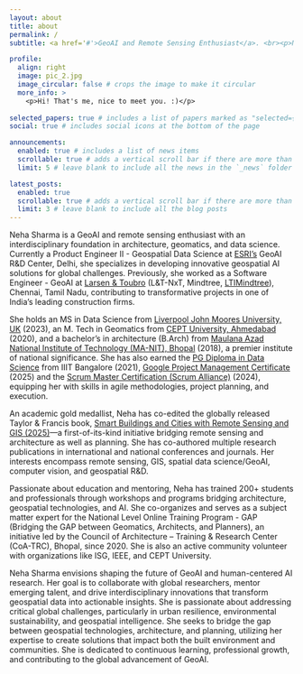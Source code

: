 ```yaml
---
layout: about
title: about
permalink: /
subtitle: <a href='#'>GeoAI and Remote Sensing Enthusiast</a>. <br><p>New Delhi. neha845sharma@yahoo.com.</p>

profile:
  align: right
  image: pic_2.jpg
  image_circular: false # crops the image to make it circular
  more_info: >
    <p>Hi! That's me, nice to meet you. :)</p>
    
selected_papers: true # includes a list of papers marked as "selected={true}"
social: true # includes social icons at the bottom of the page

announcements:
  enabled: true # includes a list of news items
  scrollable: true # adds a vertical scroll bar if there are more than 3 news items
  limit: 5 # leave blank to include all the news in the `_news` folder

latest_posts:
  enabled: true
  scrollable: true # adds a vertical scroll bar if there are more than 3 new posts items
  limit: 3 # leave blank to include all the blog posts
---
```


Neha Sharma is a GeoAI and remote sensing enthusiast with an interdisciplinary foundation in architecture, geomatics, and data science. Currently a Product Engineer II - Geospatial Data Science at [ESRI’s](https://www.esri.com/en-us/home) GeoAI R&D Center, Delhi, she specializes in developing innovative geospatial AI solutions for global challenges. Previously, she worked as a Software Engineer - GeoAI at [Larsen & Toubro](https://www.larsentoubro.com/) (L&T-NxT, Mindtree, [LTIMindtree](https://www.ltimindtree.com/)), Chennai, Tamil Nadu, contributing to transformative projects in one of India’s leading construction firms. 

She holds an MS in Data Science from [Liverpool John Moores University, UK](https://www.ljmu.ac.uk/) (2023), an M. Tech in Geomatics from [CEPT University, Ahmedabad](https://cept.ac.in/11/536/faculty-of-technology/master---s-in-geomatics) (2020), and a bachelor’s in architecture (B.Arch) from [Maulana Azad National Institute of Technology (MA-NIT), Bhopal](https://www.manit.ac.in/) (2018), a premier institute of national significance. She has also earned the [PG Diploma in Data Science](https://www.upgrad.com/data-science-pgd-iiitb/) from IIIT Bangalore (2021), [Google Project Management Certificate](https://grow.google/intl/en_in/project-management-course/) (2025) and the [Scrum Master Certification (Scrum Alliance)](https://www.scrumalliance.org/get-certified/scrum-master-track/certified-scrummaster) (2024), equipping her with skills in agile methodologies, project planning, and execution. 

An academic gold medallist, Neha has co-edited the globally released Taylor & Francis book, [Smart Buildings and Cities with Remote Sensing and GIS (2025)](https://www.routledge.com/Smart-Buildings-and-Cities-with-Remote-Sensing-and-GIS/Mohan-Munoth-Sharma/p/book/9781032586113?srsltid=AfmBOoozHthPHVnxhlytd81CSfhZ8Q4ol0zhSXFF7deNity_cfwZlwxM)—a first-of-its-kind initiative bridging remote sensing and architecture as well as planning. She has co-authored multiple research publications in international and national conferences and journals. Her interests encompass remote sensing, GIS, spatial data science/GeoAI, computer vision, and geospatial R&D. 

Passionate about education and mentoring, Neha has trained 200+ students and professionals through workshops and programs bridging architecture, geospatial technologies, and AI. She co-organizes and serves as a subject matter expert for the National Level Online Training Program - GAP (Bridging the GAP between Geomatics, Architects, and Planners), an initiative led by the Council of Architecture – Training & Research Center (CoA-TRC), Bhopal, since 2020. She is also an active community volunteer with organizations like ISG, IEEE, and CEPT University. 

Neha Sharma envisions shaping the future of GeoAI and human-centered AI research. Her goal is to collaborate with global researchers, mentor emerging talent, and drive interdisciplinary innovations that transform geospatial data into actionable insights. She is passionate about addressing critical global challenges, particularly in urban resilience, environmental sustainability, and geospatial intelligence. She seeks to bridge the gap between geospatial technologies, architecture, and planning, utilizing her expertise to create solutions that impact both the built environment and communities. She is dedicated to continuous learning, professional growth, and contributing to the global advancement of GeoAI. 